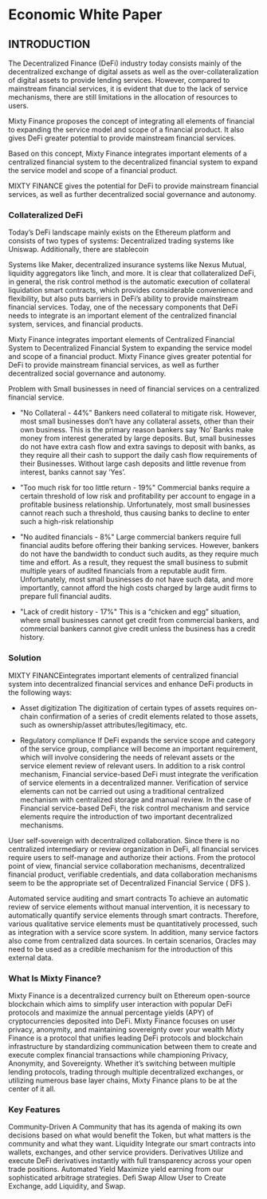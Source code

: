 # Economic White Paper


## INTRODUCTION
The Decentralized Finance (DeFi) industry today consists mainly of the decentralized exchange of digital assets as well as the over-collateralization of digital assets to provide lending services. However, compared to mainstream financial services, it is evident that due to the lack of service mechanisms, there
are still limitations in the allocation of resources to users.

Mixty Finance proposes the concept of integrating all elements of financial to expanding the service model and scope of a financial product. It also gives DeFi greater potential to provide mainstream financial services.

Based on this concept, Mixty Finance integrates important elements of a centralized financial system to the decentralized financial system to expand the service model and scope of a financial product. 

MIXTY FINANCE gives the potential for DeFi to provide mainstream financial services, as well as further decentralized social governance and autonomy.

### Collateralized DeFi
Today’s DeFi landscape mainly exists on the Ethereum platform and consists of two types of systems: Decentralized trading systems like Uniswap. Additionally, there are stablecoin 

Systems like Maker, decentralized insurance systems like Nexus Mutual, liquidity aggregators like 1inch, and more. It is clear that collateralized DeFi, in general, the risk control method is the automatic execution of collateral liquidation smart contracts, which provides considerable convenience and flexibility, but also puts barriers in DeFi’s ability to provide mainstream financial services. Today, one of the necessary components that DeFi needs to integrate is an important element of
the centralized financial system, services, and financial products.

Mixty Finance integrates important elements of Centralized Financial System to Decentralized Financial System to expanding the service model and scope of a financial product. Mixty Finance gives greater potential for DeFi to provide mainstream financial services, as well as further decentralized social governance and autonomy. 

Problem with Small businesses in need of financial services on a centralized financial service. 

- "No Collateral - 44%"
Bankers need collateral to mitigate risk. However, most small businesses don’t have any collateral assets, other than their own business. This is the primary reason bankers say ‘No’ Banks make money from interest generated by large deposits. But, small businesses do not have extra cash flow and extra savings to deposit with banks, as they require all their cash to support the daily cash flow requirements of their Businesses. Without large cash deposits and little revenue from interest,
banks cannot say ‘Yes’.

- "Too much risk for too little return - 19%"
Commercial banks require a certain threshold of low risk and profitability per account to engage in a profitable business relationship. Unfortunately, most small businesses cannot reach such a threshold, thus causing banks to decline to enter such a high-risk relationship

- "No audited financials - 8%"
Large commercial bankers require full financial audits before offering their banking services. However, bankers do not have the bandwidth to conduct such audits, as they require much time and effort. As a result, they request the small business to submit multiple years of audited financials from a reputable audit firm. Unfortunately, most small businesses do not have such data, and more importantly, cannot afford the high costs charged by large audit firms to prepare full financial audits. 

- "Lack of credit history - 17%"
This is a “chicken and egg” situation, where small businesses cannot get credit from commercial bankers, and commercial bankers cannot give credit unless the business has a credit history.

### Solution
MIXTY FINANCEintegrates important elements of centralized
financial system into decentralized financial services and enhance DeFi products in the following ways:
- Asset digitization
The digitization of certain types of assets requires on-chain confirmation of a series of credit elements related to those assets, such as ownership/asset attributes/legitimacy, etc.

- Regulatory compliance
If DeFi expands the service scope and category of the service group, compliance will become an important requirement, which will involve considering the needs of relevant assets or the service element review of relevant users. In addition to a risk control mechanism, Financial service-based DeFi must integrate the verification of service elements in a decentralized manner.  Verification of service elements can not be carried out using a traditional centralized mechanism with centralized storage and manual review. In the case of Financial service-based DeFi, the risk control mechanism and service elements require the introduction of two important decentralized mechanisms. 

User self-sovereign with decentralized collaboration. Since there is no centralized intermediary or review organization in DeFi, all financial services require users to self-manage and authorize their actions. From the protocol point of view, financial service collaboration mechanisms, decentralized financial product, verifiable credentials, and data collaboration mechanisms seem to be the appropriate set of Decentralized Financial Service ( DFS ).

Automated service auditing and smart contracts To achieve an automatic review of service elements without manual intervention, it is necessary to automatically quantify service elements through smart contracts. Therefore, various qualitative service elements must be quantitatively processed, such as integration with a service score system. In addition, many service factors also come from centralized data sources. In certain scenarios, Oracles may need to be used as a credible mechanism for the introduction of this external data.

### What Is Mixty Finance? 
Mixty Finance is a decentralized currency built on Ethereum open-source blockchain which aims to simplify user interaction with popular DeFi protocols and maximize the annual percentage yields (APY) of cryptocurrencies deposited into DeFi. Mixty Finance focuses on user privacy, anonymity, and maintaining sovereignty over your wealth Mixty Finance is a protocol that unifies leading DeFi protocols and blockchain infrastructure by standardizing communication between them to create and execute complex financial transactions while championing Privacy, Anonymity, and Sovereignty. Whether it’s switching between multiple lending protocols, trading through multiple decentralized exchanges, or utilizing numerous base layer chains, Mixty Finance plans to be at the center of it all.

### Key Features 
Community-Driven 
A Community that has its agenda of making its own decisions based on what would benefit the Token, but what matters is the community and what they want.
Liquidity 
Integrate our smart contracts into wallets, exchanges, and other service providers.
Derivatives 
Utilize and execute DeFi derivatives instantly with full transparency across your open trade positions. Automated Yield Maximize yield earning from our sophisticated arbitrage strategies. Defi Swap Allow User to Create Exchange, add Liquidity, and Swap.


